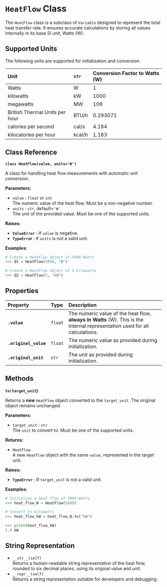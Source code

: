 # **`HeatFlow` Class**

The `HeatFlow` class is a subclass of `Variable` designed to represent the total heat transfer rate. It ensures accurate calculations by storing all values internally in its base SI unit, Watts (W).

## **Supported Units**

The following units are supported for initialization and conversion.

| Unit | `str` | Conversion Factor to Watts (W) |
| :---- | :---- | :---- |
| Watts | W | 1 |
| kilowatts | kW | 1000 |
| megawatts | MW | 106 |
| British Thermal Units per hour | BTU/h | 0.293071 |
| calories per second | cal/s | 4.184 |
| kilocalories per hour | kcal/h | 1.163 |

## **Class Reference**

**`class HeatFlow(value, units='W')`**

A class for handling heat flow measurements with automatic unit conversion.

**Parameters:**

* `value` : `float` or `int`  
  The numeric value of the heat flow. Must be a non-negative number.  
* `units` : `str`, default=`'W'`  
  The unit of the provided value. Must be one of the supported units.

**Raises:**

* **`ValueError`** : If `value` is negative.  
* **`TypeErro`r** : If `units` is not a valid unit.

**Examples:**
```py
# Create a HeatFlow object of 5000 Watts  
>>> Q1 = HeatFlow(5000, "W")

# Create a HeatFlow object of 5 kilowatts  
>>> Q2 = HeatFlow(5, "kW")
```

## **Properties**

| Property | Type | Description |
| :---- | :---- | :---- |
| **`.value`** | `float` | The numeric value of the heat flow, **always in Watts** (W). This is the internal representation used for all calculations. |
| **`.original_value`** | `float` | The numeric value as provided during initialization. |
| **`.original_unit`** | `str` | The unit as provided during initialization. |

## **Methods**

**`to(target_unit`)**

Returns a **new** `HeatFlow` object converted to the `target_unit`. The original object remains unchanged.

**Parameters:**

* `target_unit` : `str`  
  The `unit` to convert to. Must be one of the supported units.

**Returns:**

* `HeatFlow`  
  A new `HeatFlow` object with the same `value`, represented in the target unit.

**Raises:**

* **`TypeError`** : If `target_unit` is not a valid unit.

**Examples:**
```py
# Initialize a heat flow of 5000 Watts  
>>> heat_flow_W = HeatFlow(5000)

# Convert to kilowatts  
>>> heat_flow_kW = heat_flow_W.to("kW")

>>> print(heat_flow_kW)  
5.0 kW
```

## **String Representation**

* `__str__(self)`  
  Returns a human-readable string representation of the heat flow, rounded to six decimal places, using its original value and unit.  
* `__repr__(self)`  
  Returns a string representation suitable for developers and debugging.
